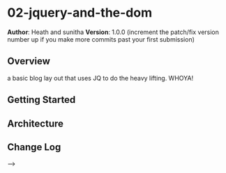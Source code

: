 # 02-jquery-and-the-dom

**Author**: Heath and sunitha
**Version**: 1.0.0 (increment the patch/fix version number up if you make more commits past your first submission)

## Overview
a basic blog lay out that uses JQ to do the heavy lifting. WHOYA!

## Getting Started
<!-- What are the steps that a user must take in order to build this app on their own machine and get it running? -->

## Architecture
<!-- Provide a detailed description of the application design. What technologies (languages, libraries, etc) you're using, and any other relevant design information. -->

## Change Log
<!-- Use this are to document the iterative changes made to your application as each feature is successfully implemented. Use time stamps. Here's an examples:

01-01-2001 4:59pm - Application now has a fully-functional express server, with GET and POST routes for the book resource.

## Credits and Collaborations
<!-- Give credit (and a link) to other people or resources that helped you build this application. -->
-->
